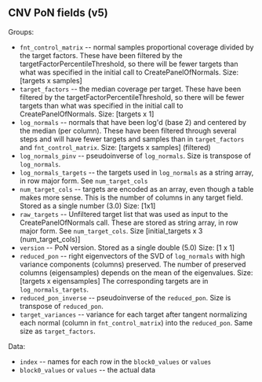 
CNV PoN fields (v5)
-------------------

Groups:

- ``fnt_control_matrix`` -- normal samples proportional coverage divided by the target factors.  These have been filtered by the targetFactorPercentileThreshold, so there will be fewer targets than what was specified in the initial call to CreatePanelOfNormals.  Size:  \[targets x samples\]  
- ``target_factors`` --  the median coverage per target.  These have been filtered by the targetFactorPercentileThreshold, so there will be fewer targets than what was specified in the initial call to CreatePanelOfNormals.  Size:  \[targets x 1\]
- ``log_normals`` -- normals that have been log'd (base 2) and centered by the median (per column).  These have been filtered through several steps and will have fewer targets and samples than in ``target_factors`` and ``fnt_control_matrix``.  Size: \[targets x samples\] (filtered)
- ``log_normals_pinv`` -- pseudoinverse of ``log_normals``.  Size is transpose of ``log_normals``.
- ``log_normals_targets`` -- the targets used in ``log_normals`` as a string array, in row major form.  See ``num_target_cols``
- ``num_target_cols`` -- targets are encoded as an array, even though a table makes more sense.  This is the number of columns in any target field.  Stored as a single number (3.0) Size: \[1x1\]
- ``raw_targets`` -- Unfiltered target list that was used as input to the CreatePanelOfNormals call.  These are stored as string array, in row major form.  See ``num_target_cols``.  Size \[initial_targets x 3 (num_target_cols)\]
- ``version`` -- PoN version.  Stored as a single double (5.0) Size:  \[1 x 1\]
- ``reduced_pon`` -- right eigenvectors of the SVD of ``log_normals`` with high variance components (columns) preserved.  The number of preserved columns (eigensamples) depends on the mean of the eigenvalues.  Size:  \[targets x eigensamples\]  The corresponding targets are in ``log_normals_targets``.
- ``reduced_pon_inverse`` -- pseudoinverse of the ``reduced_pon``.  Size is transpose of ``reduced_pon``.
- ``target_variances`` -- variance for each target after tangent normalizing each normal (column in ``fnt_control_matrix``) into the ``reduced_pon``.  Same size as ``target_factors``.

Data:

- ``index`` -- names for each row in the ``block0_values`` or ``values``
- ``block0_values`` or ``values`` -- the actual data

